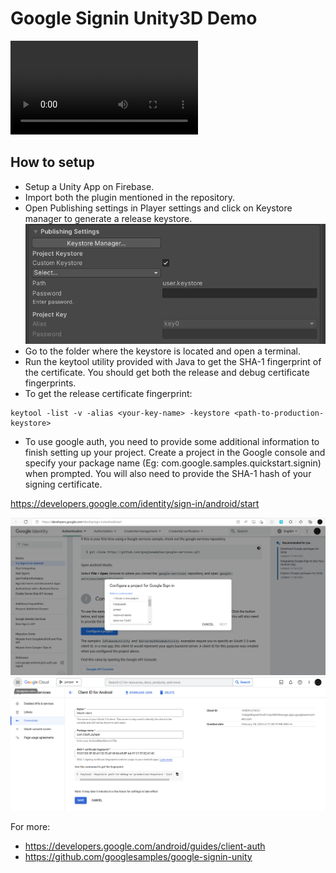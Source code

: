 # Google Signin Unity3D Demo

![demo](Demos/demo.mp4)

## How to setup

- Setup a Unity App on Firebase.
- Import both the plugin mentioned in the repository.
- Open Publishing settings in Player settings and click on Keystore manager to generate a release keystore. 
![screenshot1](Demos/publishing.png)
- Go to the folder where the keystore is located and open a terminal.
- Run the keytool utility provided with Java to get the SHA-1 fingerprint of the certificate. You should get both the release and debug certificate fingerprints.
- To get the release certificate fingerprint:

```
keytool -list -v -alias <your-key-name> -keystore <path-to-production-keystore>
```
- To use google auth, you need to provide some additional information to finish setting up your project. Create a project in the Google console and specify your package name (Eg: com.google.samples.quickstart.signin) when prompted. You will also need to provide the SHA-1 hash of your signing certificate. 

https://developers.google.com/identity/sign-in/android/start

![screenshot2](Demos/clientid1.png)
![screenshot2](Demos/clientid2.png)

For more: 

- https://developers.google.com/android/guides/client-auth
- https://github.com/googlesamples/google-signin-unity